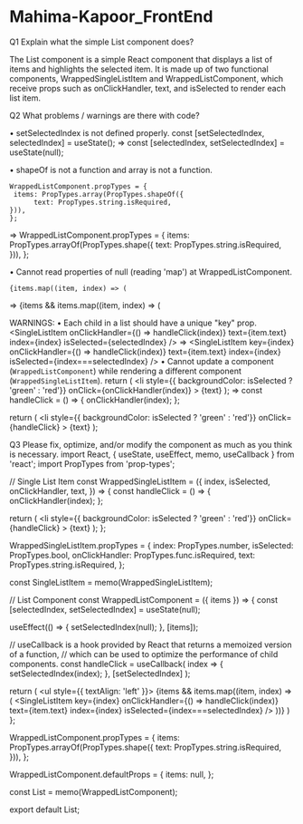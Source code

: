 # Mahima-Kapoor_FrontEnd
Q1 Explain what the simple List component does?

The List component is a simple React component that displays a list of items and highlights the selected item. It is made up of two functional components, WrappedSingleListItem and WrappedListComponent, which receive props such as onClickHandler, text, and isSelected to render each list item. 

Q2 What problems / warnings are there with code?

•	setSelectedIndex is not defined properly.
const [setSelectedIndex, selectedIndex] = useState(); =>
const [selectedIndex, setSelectedIndex] = useState(null);

•	shapeOf is not a function and array is not a function.

	WrappedListComponent.propTypes = {
 	 items: PropTypes.array(PropTypes.shapeOf({
    	  text: PropTypes.string.isRequired,
  	})),
	};
=>
WrappedListComponent.propTypes = {
  items: PropTypes.arrayOf(PropTypes.shape({
    text: PropTypes.string.isRequired,
  })),
};

•	Cannot read properties of null (reading 'map') at WrappedListComponent.

	{items.map((item, index) => (
			
=>
{items && items.map((item, index) => (

WARNINGS:
•	Each child in a list should have a unique "key" prop.
 	<SingleListItem
	onClickHandler={() => handleClick(index)}
	text={item.text}
	index={index}
	isSelected={selectedIndex}
	/>
=>
	<SingleListItem
          key={index}
          onClickHandler={() => handleClick(index)}
          text={item.text}
          index={index}
          isSelected={index===selectedIndex}
        />
•	Cannot update a component (`WrappedListComponent`) while rendering a different component (`WrappedSingleListItem`).
return (
    <li
      style={{ backgroundColor: isSelected ? 'green' : 'red'}}
      onClick={onClickHandler(index)}
    >
      {text}
    </li>
  );
=>
const handleClick = () => {
    onClickHandler(index);
  };

  return (
    <li
      style={{ backgroundColor: isSelected ? 'green' : 'red'}}
      onClick={handleClick}
    >
      {text}
    </li>
  );

Q3 Please fix, optimize, and/or modify the component as much as you think is necessary.
import React, { useState, useEffect, memo, useCallback } from 'react';
import PropTypes from 'prop-types';

// Single List Item
const WrappedSingleListItem = ({
  index,
  isSelected,
  onClickHandler,
  text,
}) => {
  const handleClick = () => {
    onClickHandler(index);
  };

  return (
    <li
      style={{ backgroundColor: isSelected ? 'green' : 'red'}}
      onClick={handleClick}
    >
      {text}
    </li>
  );
};

WrappedSingleListItem.propTypes = {
  index: PropTypes.number,
  isSelected: PropTypes.bool,
  onClickHandler: PropTypes.func.isRequired,
  text: PropTypes.string.isRequired,
};

const SingleListItem = memo(WrappedSingleListItem);

// List Component
const WrappedListComponent = ({
  items
}) => {
  const [selectedIndex, setSelectedIndex] = useState(null);

  useEffect(() => {
    setSelectedIndex(null);
  }, [items]);

  //  useCallback is a hook provided by React that returns a memoized version of a function,
  //  which can be used to optimize the performance of child components. 
  const handleClick = useCallback(
    index => {
      setSelectedIndex(index);
    },
    [setSelectedIndex]
  );

  return (
    <ul style={{ textAlign: 'left' }}>
      {items && items.map((item, index) => (
        <SingleListItem
          key={index}
          onClickHandler={() => handleClick(index)}
          text={item.text}
          index={index}
          isSelected={index===selectedIndex}
        />
      ))}
    </ul>
  )
};

WrappedListComponent.propTypes = {
  items: PropTypes.arrayOf(PropTypes.shape({
    text: PropTypes.string.isRequired,
  })),
};

WrappedListComponent.defaultProps = {
  items: null,
};

const List = memo(WrappedListComponent);

export default List;

 

 

